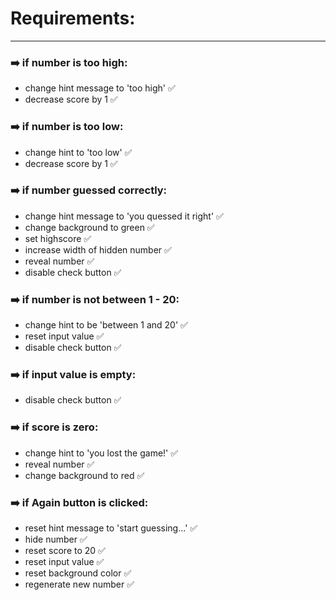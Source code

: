 # Requirements:
---

### ➡️ if number is too high:
* change hint message to 'too high' ✅
* decrease score by 1 ✅

### ➡️ if number is too low:
* change hint to 'too low' ✅
* decrease score by 1 ✅

### ➡️ if number guessed correctly:
 * change hint message to 'you quessed it right' ✅
 * change background to green ✅
 * set highscore ✅
 * increase width of hidden number ✅
 * reveal number ✅
 * disable check button ✅

### ➡️ if number is not between 1 - 20:
 * change hint to be 'between 1 and 20' ✅
 * reset input value ✅
 * disable check button ✅

### ➡️ if input value is empty:
 * disable check button ✅

### ➡️ if score is zero:
 * change hint to 'you lost the game!' ✅
 * reveal number ✅
 * change background to red ✅

### ➡️ if Again button is clicked:
 * reset hint message to 'start guessing...' ✅
 * hide number ✅
 * reset score to 20 ✅
 * reset input value ✅
 * reset background color ✅
 * regenerate new number ✅